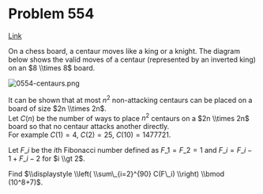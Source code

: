# Problem 554

[Link](https://projecteuler.net/problem=554)

On a chess board, a centaur moves like a king or a knight. The diagram below shows the valid moves of a centaur (represented by an inverted king) on an $8 \\times 8$ board.

![0554-centaurs.png](resources/images/0554-centaurs.png?1678992053)

It can be shown that at most $n^2$ non-attacking centaurs can be placed on a board of size $2n \\times 2n$.  
Let $C(n)$ be the number of ways to place $n^2$ centaurs on a $2n \\times 2n$ board so that no centaur attacks another directly.  
For example $C(1) = 4$, $C(2) = 25$, $C(10) = 1477721$.

Let $F\_i$ be the $i$th Fibonacci number defined as $F\_1 = F\_2 = 1$ and $F\_i = F\_{i - 1} + F\_{i - 2}$ for $i \\gt 2$.

Find $\\displaystyle \\left( \\sum\_{i=2}^{90} C(F\_i) \\right) \\bmod (10^8+7)$.
